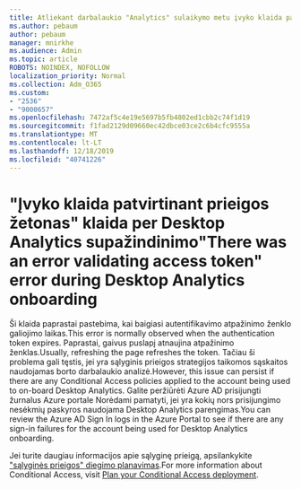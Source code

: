 ```yaml
---
title: Atliekant darbalaukio "Analytics" sulaikymo metu įvyko klaida patvirtinant prieigos atpažinimo ženklo klaidą
ms.author: pebaum
author: pebaum
manager: mnirkhe
ms.audience: Admin
ms.topic: article
ROBOTS: NOINDEX, NOFOLLOW
localization_priority: Normal
ms.collection: Adm_O365
ms.custom:
- "2536"
- "9000657"
ms.openlocfilehash: 7472af5c4e19e5697b5fb4802ed1cbb2c74f1d19
ms.sourcegitcommit: f1fad2129d09660ec42dbce03ce2c6b4cfc9555a
ms.translationtype: MT
ms.contentlocale: lt-LT
ms.lasthandoff: 12/18/2019
ms.locfileid: "40741226"
---
```

# <a name="there-was-an-error-validating-access-token-error-during-desktop-analytics-onboarding"></a><span data-ttu-id="91741-102">"Įvyko klaida patvirtinant prieigos žetonas" klaida per Desktop Analytics supažindinimo</span><span class="sxs-lookup"><span data-stu-id="91741-102">"There was an error validating access token" error during Desktop Analytics onboarding</span></span>

<span data-ttu-id="91741-103">Ši klaida paprastai pastebima, kai baigiasi autentifikavimo atpažinimo ženklo galiojimo laikas.</span><span class="sxs-lookup"><span data-stu-id="91741-103">This error is normally observed when the authentication token expires.</span></span> <span data-ttu-id="91741-104">Paprastai, gaivus puslapį atnaujina atpažinimo ženklas.</span><span class="sxs-lookup"><span data-stu-id="91741-104">Usually, refreshing the page refreshes the token.</span></span> <span data-ttu-id="91741-105">Tačiau ši problema gali tęstis, jei yra sąlyginis prieigos strategijos taikomos sąskaitos naudojamas borto darbalaukio analizė.</span><span class="sxs-lookup"><span data-stu-id="91741-105">However, this issue can persist if there are any Conditional Access policies applied to the account being used to on-board Desktop Analytics.</span></span> <span data-ttu-id="91741-106">Galite peržiūrėti Azure AD prisijungti žurnalus Azure portale Norėdami pamatyti, jei yra kokių nors prisijungimo nesėkmių paskyros naudojama Desktop Analytics parengimas.</span><span class="sxs-lookup"><span data-stu-id="91741-106">You can review the Azure AD Sign In logs in the Azure Portal to see if there are any sign-in failures for the account being used for Desktop Analytics onboarding.</span></span>

<span data-ttu-id="91741-107">Jei turite daugiau informacijos apie sąlyginę prieigą, apsilankykite ["sąlyginės prieigos" diegimo planavimas](https://docs.microsoft.com/azure/active-directory/conditional-access/plan-conditional-access).</span><span class="sxs-lookup"><span data-stu-id="91741-107">For more information about Conditional Access, visit [Plan your Conditional Access deployment](https://docs.microsoft.com/azure/active-directory/conditional-access/plan-conditional-access).</span></span>